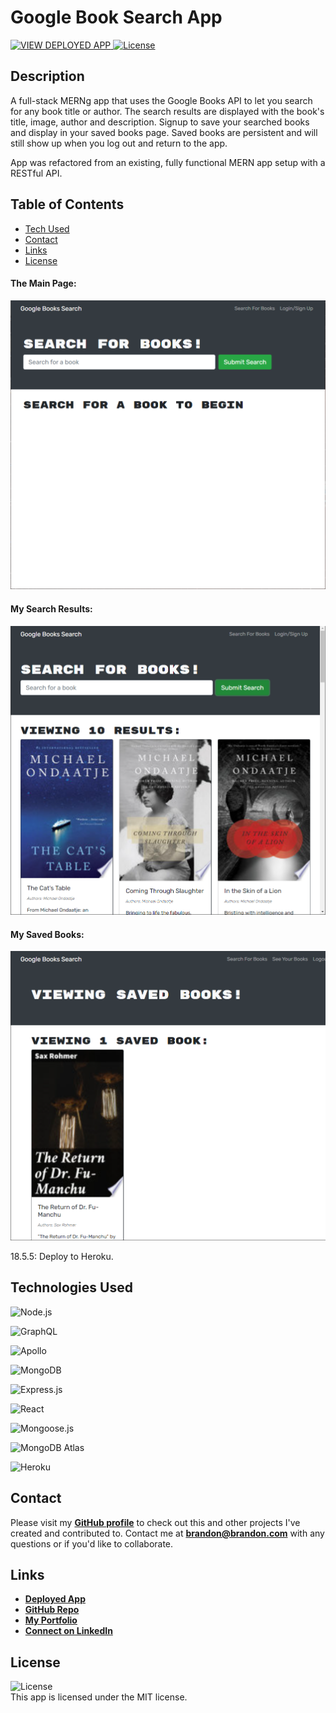 # Google Book Search App
<a href="https://booksearch-tc.herokuapp.com/">![VIEW DEPLOYED APP](https://img.shields.io/badge/Deployed%20App-blue.svg)
</a>    <a href=./LICENSE>![License](https://img.shields.io/badge/License%3A-MIT-green.svg)</a>   

## Description
A full-stack MERNg app that uses the Google Books API to let you search for any book title or author. The search results are displayed with the book's title, image, author and description. Signup to save your searched books and display in your saved books page. Saved books are persistent and will still show up when you log out and return to the app.

App was refactored from an existing, fully functional MERN app setup with a RESTful API.  

  ## Table of Contents
  - [Tech Used](#tech-used)
  - [Contact](#contact)
  - [Links](#links)
  - [License](#license)

#### The Main Page:

![Main Page](/client/src/assets/images/ss1.png)

#### My Search Results:

![Search Results](/client/src/assets/images/ss2.png)

#### My Saved Books:

![Saved Books](/client/src/assets/images/ss3.png)

18.5.5: Deploy to Heroku.
  
  ## Technologies Used
  ![Node.js](https://img.shields.io/badge/Node.js-43853D?style=for-the-badge&logo=node.js&logoColor=white)  

  ![GraphQL](https://img.shields.io/badge/GraphQL-E4405F?style=for-the-badge)  
  
  ![Apollo](https://img.shields.io/badge/Apollo_Server-8B89CC?style=for-the-badge) 

  ![MongoDB](https://img.shields.io/badge/MongoDB-4EA94B?style=for-the-badge&logo=mongodb&logoColor=white)  

  ![Express.js](https://img.shields.io/badge/Express.js-404D59?style=for-the-badge)  

  ![React](https://img.shields.io/badge/React-20232A?style=for-the-badge&logo=react&logoColor=61DAFB)  

  ![Mongoose.js](https://img.shields.io/badge/Mongoose.js-880000?style=for-the-badge&logoColor=white) 

  ![MongoDB Atlas](https://img.shields.io/badge/MongoDB%20Atlas-4EA94B?style=for-the-badge&logo=mongodb&logoColor=white) 

  ![Heroku](https://img.shields.io/badge/Heroku-430098?style=for-the-badge&logo=heroku&logoColor=white)  

  
  ## Contact
  Please visit my **[GitHub profile](https://github.com/brandon-stewart-rgb)** to check out this and other projects I've created and contributed to.
  Contact me at **brandon@brandon.com** with any questions or if you'd like to collaborate.

  ## Links
  - **[Deployed App]()**
  - **[GitHub Repo](https://github.com/brandon-stewart-rgb/noisy-group)**
  - **[My Portfolio](https://brandon-stewart-rgb.github.io/grumpy-milkshake/)**
  - **[Connect on LinkedIn](https://www.linkedin.com/in/brandon-stewart-976a0170/)**

  ## License
  ![License](https://img.shields.io/badge/License%3A-MIT-green.svg)    
  This app is licensed under the MIT license.